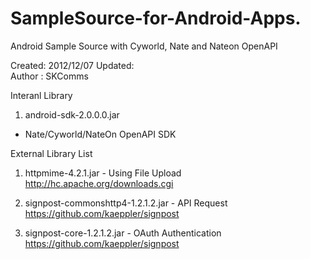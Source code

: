 SampleSource-for-Android-Apps.
=====================
Android Sample Source with Cyworld, Nate and Nateon OpenAPI 

Created: 2012/12/07 
Updated:  
Author : SKComms 

Interanl Library
1. android-sdk-2.0.0.0.jar
- Nate/Cyworld/NateOn OpenAPI SDK

External Library List 
1. httpmime-4.2.1.jar - Using File Upload
http://hc.apache.org/downloads.cgi  

2. signpost-commonshttp4-1.2.1.2.jar - API Request
https://github.com/kaeppler/signpost 

3. signpost-core-1.2.1.2.jar - OAuth Authentication
https://github.com/kaeppler/signpost 

